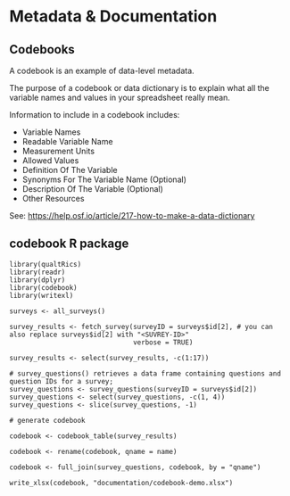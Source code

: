 # Metadata & Documentation 

## Codebooks

A codebook is an example of data-level metadata.

The purpose of a codebook or data dictionary is to explain what all the variable names and values in your spreadsheet really mean.

Information to include in a codebook includes:

- Variable Names
- Readable Variable Name
- Measurement Units
- Allowed Values
- Definition Of The Variable
- Synonyms For The Variable Name (Optional)
- Description Of The Variable (Optional)
- Other Resources

See: <https://help.osf.io/article/217-how-to-make-a-data-dictionary>

## codebook R package

```
library(qualtRics)
library(readr)
library(dplyr)
library(codebook)
library(writexl)

surveys <- all_surveys()

survey_results <- fetch_survey(surveyID = surveys$id[2], # you can also replace surveys$id[2] with "<SUVREY-ID>"
                               verbose = TRUE)

survey_results <- select(survey_results, -c(1:17))

# survey_questions() retrieves a data frame containing questions and question IDs for a survey;
survey_questions <- survey_questions(surveyID = surveys$id[2])
survey_questions <- select(survey_questions, -c(1, 4))
survey_questions <- slice(survey_questions, -1)
  
# generate codebook

codebook <- codebook_table(survey_results)

codebook <- rename(codebook, qname = name)

codebook <- full_join(survey_questions, codebook, by = "qname")

write_xlsx(codebook, "documentation/codebook-demo.xlsx")
```